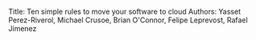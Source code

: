 Title: Ten simple rules to move your software to cloud
Authors: Yasset Perez-Riverol, Michael Crusoe, Brian O'Connor, Felipe Leprevost, Rafael Jimenez



